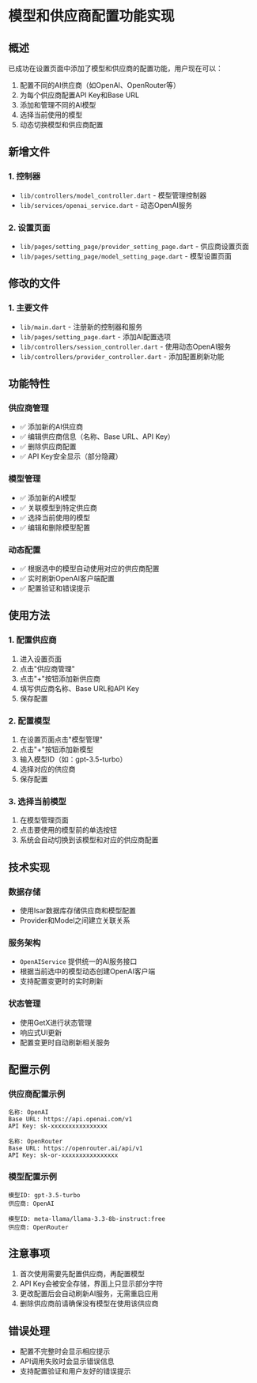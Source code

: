 # 模型和供应商配置功能实现

## 概述

已成功在设置页面中添加了模型和供应商的配置功能，用户现在可以：

1. 配置不同的AI供应商（如OpenAI、OpenRouter等）
2. 为每个供应商配置API Key和Base URL
3. 添加和管理不同的AI模型
4. 选择当前使用的模型
5. 动态切换模型和供应商配置

## 新增文件

### 1. 控制器
- `lib/controllers/model_controller.dart` - 模型管理控制器
- `lib/services/openai_service.dart` - 动态OpenAI服务

### 2. 设置页面
- `lib/pages/setting_page/provider_setting_page.dart` - 供应商设置页面
- `lib/pages/setting_page/model_setting_page.dart` - 模型设置页面

## 修改的文件

### 1. 主要文件
- `lib/main.dart` - 注册新的控制器和服务
- `lib/pages/setting_page.dart` - 添加AI配置选项
- `lib/controllers/session_controller.dart` - 使用动态OpenAI服务
- `lib/controllers/provider_controller.dart` - 添加配置刷新功能

## 功能特性

### 供应商管理
- ✅ 添加新的AI供应商
- ✅ 编辑供应商信息（名称、Base URL、API Key）
- ✅ 删除供应商配置
- ✅ API Key安全显示（部分隐藏）

### 模型管理
- ✅ 添加新的AI模型
- ✅ 关联模型到特定供应商
- ✅ 选择当前使用的模型
- ✅ 编辑和删除模型配置

### 动态配置
- ✅ 根据选中的模型自动使用对应的供应商配置
- ✅ 实时刷新OpenAI客户端配置
- ✅ 配置验证和错误提示

## 使用方法

### 1. 配置供应商
1. 进入设置页面
2. 点击"供应商管理"
3. 点击"+"按钮添加新供应商
4. 填写供应商名称、Base URL和API Key
5. 保存配置

### 2. 配置模型
1. 在设置页面点击"模型管理"
2. 点击"+"按钮添加新模型
3. 输入模型ID（如：gpt-3.5-turbo）
4. 选择对应的供应商
5. 保存配置

### 3. 选择当前模型
1. 在模型管理页面
2. 点击要使用的模型前的单选按钮
3. 系统会自动切换到该模型和对应的供应商配置

## 技术实现

### 数据存储
- 使用Isar数据库存储供应商和模型配置
- Provider和Model之间建立关联关系

### 服务架构
- `OpenAIService` 提供统一的AI服务接口
- 根据当前选中的模型动态创建OpenAI客户端
- 支持配置变更时的实时刷新

### 状态管理
- 使用GetX进行状态管理
- 响应式UI更新
- 配置变更时自动刷新相关服务

## 配置示例

### 供应商配置示例
```
名称: OpenAI
Base URL: https://api.openai.com/v1
API Key: sk-xxxxxxxxxxxxxxxx

名称: OpenRouter
Base URL: https://openrouter.ai/api/v1
API Key: sk-or-xxxxxxxxxxxxxxxx
```

### 模型配置示例
```
模型ID: gpt-3.5-turbo
供应商: OpenAI

模型ID: meta-llama/llama-3.3-8b-instruct:free
供应商: OpenRouter
```

## 注意事项

1. 首次使用需要先配置供应商，再配置模型
2. API Key会被安全存储，界面上只显示部分字符
3. 更改配置后会自动刷新AI服务，无需重启应用
4. 删除供应商前请确保没有模型在使用该供应商

## 错误处理

- 配置不完整时会显示相应提示
- API调用失败时会显示错误信息
- 支持配置验证和用户友好的错误提示